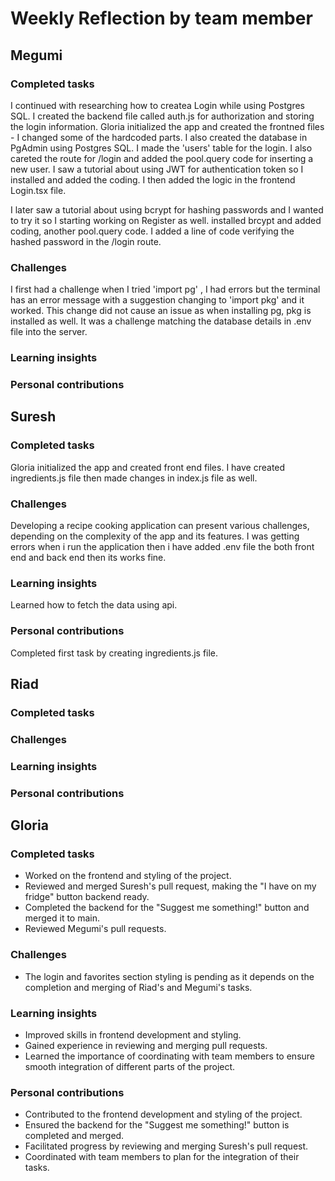 # Weekly Reflection by team member

## Megumi

### Completed tasks
I continued with researching how to createa Login while using Postgres SQL. I created the backend file called auth.js for authorization and storing the login information. Gloria initialized the app and created the frontned files - I changed some of the hardcoded parts. I also created the database in PgAdmin using Postgres SQL. I made the 'users' table for the login. I also careted the route for /login and added the pool.query code for inserting a new user. I saw a tutorial about using JWT for authentication token so I installed and added the coding. I then added the logic in the frontend Login.tsx file. 

I later saw a tutorial about using bcrypt for hashing passwords and I wanted to try it so I starting working on Register as well.  installed brcypt and added coding, another pool.query code. I added a line of code verifying the hashed password in the /login route.  
### Challenges
I first had a challenge when I tried 'import pg' , I had errors but the terminal has an error message with a suggestion changing to 'import pkg' and it worked. This change did not cause an issue as when installing pg, pkg is installed as well. 
It was a challenge matching the database details in .env file into the server. 

### Learning insights

### Personal contributions

## Suresh

### Completed tasks
Gloria initialized the app and created front end files. I have created ingredients.js file then made changes in index.js file as well. 
### Challenges
Developing a recipe cooking application can present various challenges, depending on the complexity of the app and its features. I was getting errors when i run the application then i have added .env file the both front end and back end then its works fine. 
### Learning insights
Learned how to fetch the data using api. 
### Personal contributions
Completed first task by creating ingredients.js file.

## Riad

### Completed tasks

### Challenges

### Learning insights

### Personal contributions

## Gloria

### Completed tasks

- Worked on the frontend and styling of the project.
- Reviewed and merged Suresh's pull request, making the "I have on my fridge" button backend ready.
- Completed the backend for the "Suggest me something!" button and merged it to main.
- Reviewed Megumi's pull requests.

### Challenges

- The login and favorites section styling is pending as it depends on the completion and merging of Riad's and Megumi's tasks.

### Learning insights

- Improved skills in frontend development and styling.
- Gained experience in reviewing and merging pull requests.
- Learned the importance of coordinating with team members to ensure smooth integration of different parts of the project.

### Personal contributions

- Contributed to the frontend development and styling of the project.
- Ensured the backend for the "Suggest me something!" button is completed and merged.
- Facilitated progress by reviewing and merging Suresh's pull request.
- Coordinated with team members to plan for the integration of their tasks.
